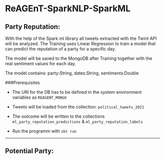 # ReAGEnT-SparkNLP-SparkML

## Party Reputation:

With the help of the Spark ml library all tweets extracted with the Twint API will be analyzed.
The Training uses Linear Regression to train a model that can predict the reputation of a party for a specific day.

The model will be saved to the MongoDB after Training together with the real sentiment values for each day.


The model contains: party:String, dates:String, sentiments:Double

###Prerequisites

- The URI for the DB has to be defined in the system environment variables as `REAGENT_MONGO`
- Tweets will be loaded from the collection: `political_tweets_2021`
- The outcome will be written to the collections `ml_party_reputation_predictions` & `ml_party_reputation_labels`
  
- Run the programm with `sbt run`

-------------------
## Potential Party:
